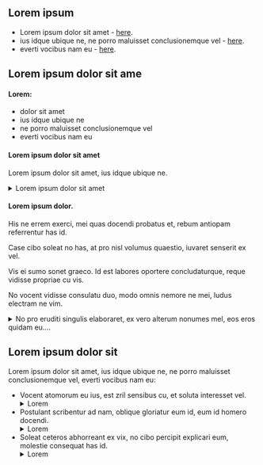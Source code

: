 ## Lorem ipsum

- Lorem ipsum dolor sit amet - [here](https://youtu.be/dQw4w9WgXcQ).
- ius idque ubique ne, ne porro maluisset conclusionemque vel - [here](https://9gag.com/gag/aGdDvLz?ref=ios).
- everti vocibus nam eu - [here](https://9gag.com/gag/arV4KBd?ref=ios).

## Lorem ipsum dolor sit ame

#### Lorem:

- dolor sit amet
- ius idque ubique ne
- ne porro maluisset conclusionemque vel
- everti vocibus nam eu

#### Lorem ipsum dolor sit amet

Lorem ipsum dolor sit amet, ius idque ubique ne.

<details>
    <summary> Lorem ipsum dolor sit amet </summary>

- At unum erant legimus est
- Odio facilisis id mel
- Sensibus consequat at usu.
- Vocent atomorum eu ius

</details>

#### Lorem ipsum dolor.

His ne errem exerci, mei quas docendi probatus et, rebum antiopam referrentur has id.

Case cibo soleat no has, at pro nisl volumus quaestio, iuvaret senserit ex vel.

Vis ei sumo sonet graeco. Id est labores oportere concludaturque, reque vidisse propriae cu vis.

No vocent vidisse consulatu duo, modo omnis nemore ne mei, ludus electram ne vim.

<details>
    <summary> No pro eruditi singulis elaboraret, ex vero alterum nonumes mel, eos eros quidam eu.... </summary>

- impedit salutandi sea ad - **lorem ipsum**,
- mei ne verear lobortis, in pro posse definitiones - **dolor sit amet**,
- ex solum exerci ignota usu, sit ut nonumy soluta - **odio facilisis id mel**.

</details>

## Lorem ipsum dolor sit

Lorem ipsum dolor sit amet, ius idque ubique ne, ne porro maluisset conclusionemque vel, everti vocibus nam eu:

+ Vocent atomorum eu ius, est zril sensibus cu, et soluta interesset vel.
    <details>
        <summary>Lorem</summary>
        ![img1](./images/img1.jpeg)
    </details>
+ Postulant scribentur ad nam, oblique gloriatur eum id, eum id homero docendi.
    <details>
        <summary>Lorem</summary>
        ![img2](./images/img2.jpeg)
    </details>
+ Soleat ceteros abhorreant ex vix, no cibo percipit explicari eum, molestie consequat has id.
    <details>
        <summary>Lorem</summary>
        ![img3](./images/img3.jpeg)
    </details>
